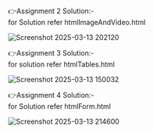 👉Assignment 2 Solution:- <br>
for Solution refer htmlImageAndVideo.html

![Screenshot 2025-03-13 202120](https://github.com/user-attachments/assets/ec69155e-2a8a-4f12-b5ac-06074fcd3d96)



👉Assignment 3 Solution:- <br>
for solution refer htmlTables.html

![Screenshot 2025-03-13 150032](https://github.com/user-attachments/assets/86350d80-2a6f-4678-a0d6-e1b67aede00b)



👉Assignment 4 Solution:- <br>
for Solution refer htmlForm.html

![Screenshot 2025-03-13 214600](https://github.com/user-attachments/assets/a07a1c91-8a0b-4cac-b718-aec3c62cb04f)

